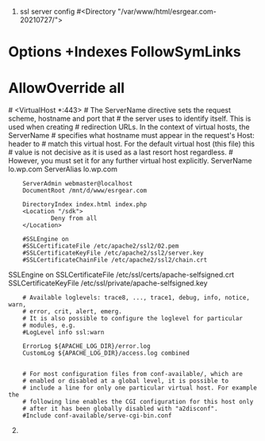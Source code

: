 1. ssl server config
#<Directory "/var/www/html/esrgear.com-20210727/">   
 #     Options +Indexes FollowSymLinks   
  #    AllowOverride all   
#</Directory> 
<VirtualHost *:443>
        # The ServerName directive sets the request scheme, hostname and port that
        # the server uses to identify itself. This is used when creating
        # redirection URLs. In the context of virtual hosts, the ServerName
        # specifies what hostname must appear in the request's Host: header to
        # match this virtual host. For the default virtual host (this file) this
        # value is not decisive as it is used as a last resort host regardless.
        # However, you must set it for any further virtual host explicitly.
        ServerName lo.wp.com
        ServerAlias lo.wp.com

        ServerAdmin webmaster@localhost
        DocumentRoot /mnt/d/www/esrgear.com

        DirectoryIndex index.html index.php
        <Location "/sdk">
                Deny from all
        </Location>

        #SSLEngine on
        #SSLCertificateFile /etc/apache2/ssl2/02.pem
        #SSLCertificateKeyFile /etc/apache2/ssl2/server.key
        #SSLCertificateChainFile /etc/apache2/ssl2/chain.crt
SSLEngine on
   SSLCertificateFile /etc/ssl/certs/apache-selfsigned.crt
   SSLCertificateKeyFile /etc/ssl/private/apache-selfsigned.key

        # Available loglevels: trace8, ..., trace1, debug, info, notice, warn,
        # error, crit, alert, emerg.
        # It is also possible to configure the loglevel for particular
        # modules, e.g.
        #LogLevel info ssl:warn

        ErrorLog ${APACHE_LOG_DIR}/error.log
        CustomLog ${APACHE_LOG_DIR}/access.log combined


        # For most configuration files from conf-available/, which are
        # enabled or disabled at a global level, it is possible to
        # include a line for only one particular virtual host. For example the
        # following line enables the CGI configuration for this host only
        # after it has been globally disabled with "a2disconf".
        #Include conf-available/serve-cgi-bin.conf
</VirtualHost>

2. 
